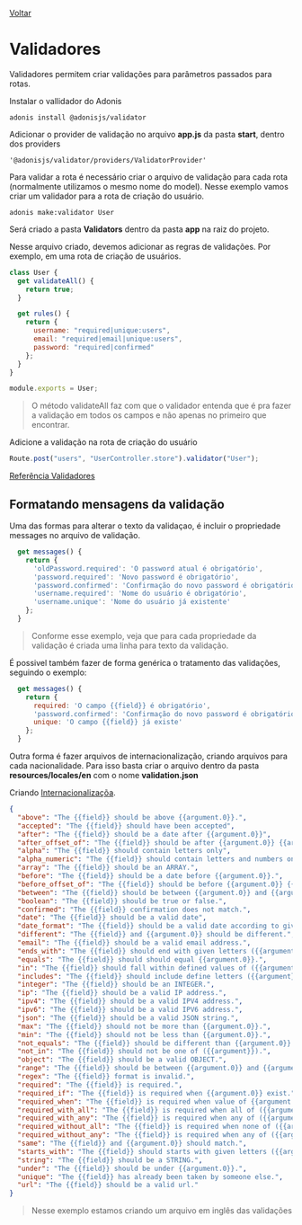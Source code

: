 [Voltar](/src/adonis/index.md)

# Validadores

Validadores permitem criar validações para parâmetros passados para rotas.

Instalar o vallidador do Adonis

```
adonis install @adonisjs/validator
```

Adicionar o provider de validação no arquivo **app.js** da pasta **start**, dentro dos providers

```
'@adonisjs/validator/providers/ValidatorProvider'
```

Para validar a rota é necessário criar o arquivo de validação para cada rota (normalmente utilizamos o mesmo nome do model). Nesse exemplo vamos criar um validador para a rota de criação do usuário.

```
adonis make:validator User
```

Será criado a pasta **Validators** dentro da pasta **app** na raiz do projeto.

Nesse arquivo criado, devemos adicionar as regras de validações. Por exemplo, em uma rota de criação de usuários.

```js
class User {
  get validateAll() {
    return true;
  }

  get rules() {
    return {
      username: "required|unique:users",
      email: "required|email|unique:users",
      password: "required|confirmed"
    };
  }
}

module.exports = User;
```

> O método validateAll faz com que o validador entenda que é pra fazer a validação em todos os campos e não apenas no primeiro que encontrar.

Adicione a validação na rota de criação do usuário

```js
Route.post("users", "UserController.store").validator("User");
```

[Referência Validadores](https://adonisjs.com/docs/4.1/validator)

## Formatando mensagens da validação

Uma das formas para alterar o texto da validaçao, é incluir o propriedade messages no arquivo de validação.

```js
  get messages() {
    return {
      'oldPassword.required': 'O password atual é obrigatório',
      'password.required': 'Novo password é obrigatório',
      'password.confirmed': 'Confirmação do novo password é obrigatório',
      'username.required': 'Nome do usuário é obrigatório',
      'username.unique': 'Nome do usuário já existente'
    };
  }
```

> Conforme esse exemplo, veja que para cada propriedade da validação é criada uma linha para texto da validação.

É possivel também fazer de forma genérica o tratamento das validações, seguindo o exemplo:

```js
  get messages() {
    return {
      required: 'O campo {{field}} é obrigatório',
      'password.confirmed': 'Confirmação do novo password é obrigatório',
      unique: 'O campo {{field}} já existe'
    };
  }

```

Outra forma é fazer arquivos de internacionalização, criando arquivos para cada nacionalidade. Para isso basta criar o arquivo dentro da pasta **resources/locales/en** com o nome **validation.json**

Criando [Internacionalizaçõa](/src/adonis/internatioinalization.md).

```json
{
  "above": "The {{field}} should be above {{argument.0}}.",
  "accepted": "The {{field}} should have been accepted",
  "after": "The {{field}} should be a date after {{argument.0}}",
  "after_offset_of": "The {{field}} should be after {{argument.0}} {{argument.1}} from today’s date",
  "alpha": "The {{field}} should contain letters only",
  "alpha_numeric": "The {{field}} should contain letters and numbers only",
  "array": "The {{field}} should be an ARRAY.",
  "before": "The {{field}} should be a date before {{argument.0}}.",
  "before_offset_of": "The {{field}} should be before {{argument.0}} {{argument.1}} from today’s date",
  "between": "The {{field}} should be between {{argument.0}} and {{argument.1}}.",
  "boolean": "The {{field}} should be true or false.",
  "confirmed": "The {{field}} confirmation does not match.",
  "date": "The {{field}} should be a valid date",
  "date_format": "The {{field}} should be a valid date according to given format {{argument.0}}.",
  "different": "The {{field}} and {{argument.0}} should be different.",
  "email": "The {{field}} should be a valid email address.",
  "ends_with": "The {{field}} should end with given letters ({{argument}}).",
  "equals": "The {{field}} should should equal {{argument.0}}.",
  "in": "The {{field}} should fall within defined values of ({{argument}}).",
  "includes": "The {{field}} should include define letters ({{argument}}).",
  "integer": "The {{field}} should be an INTEGER.",
  "ip": "The {{field}} should be a valid IP address.",
  "ipv4": "The {{field}} should be a valid IPV4 address.",
  "ipv6": "The {{field}} should be a valid IPV6 address.",
  "json": "The {{field}} should be a valid JSON string.",
  "max": "The {{field}} should not be more than {{argument.0}}.",
  "min": "The {{field}} should not be less than {{argument.0}}.",
  "not_equals": "The {{field}} should be different than {{argument.0}}.",
  "not_in": "The {{field}} should not be one of ({{argument}}).",
  "object": "The {{field}} should be a valid OBJECT.",
  "range": "The {{field}} should be between {{argument.0}} and {{argument.1}}.",
  "regex": "The {{field}} format is invalid.",
  "required": "The {{field}} is required.",
  "required_if": "The {{field}} is required when {{argument.0}} exist.",
  "required_when": "The {{field}} is required when value of {{argument.0}} is equal to {{argument.1}}",
  "required_with_all": "The {{field}} is required when all of ({{argument}}) are present.",
  "required_with_any": "The {{field}} is required when any of ({{argument}}) are present.",
  "required_without_all": "The {{field}} is required when none of ({{argument}}) are present.",
  "required_without_any": "The {{field}} is required when any of ({{argument}}) are present.",
  "same": "The {{field}} and {{argument.0}} should match.",
  "starts_with": "The {{field}} should starts with given letters ({{argument}}).",
  "string": "The {{field}} should be a STRING.",
  "under": "The {{field}} should be under {{argument.0}}.",
  "unique": "The {{field}} has already been taken by someone else.",
  "url": "The {{field}} should be a valid url."
}
```

> Nesse exemplo estamos criando um arquivo em inglês das validações
